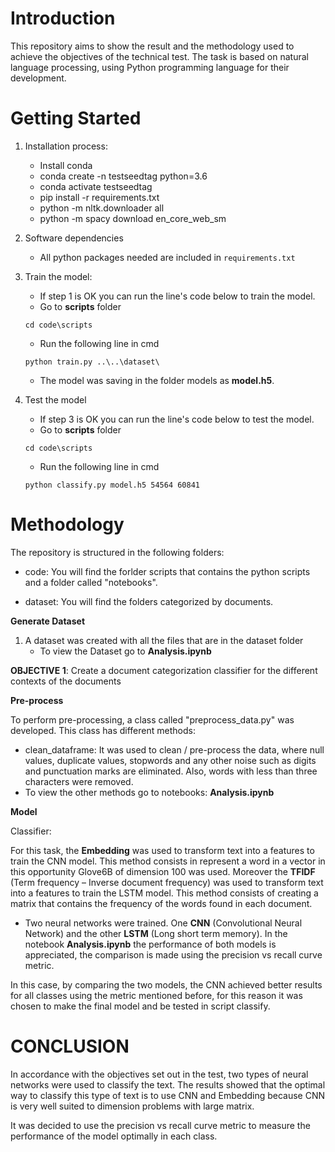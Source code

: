 # Introduction
This repository aims to show the result and the methodology used to achieve the objectives of the technical test. The task is based on natural language processing, using Python programming language for their development.

# Getting Started

1. Installation process:
    * Install conda
    * conda create -n testseedtag python=3.6
    * conda activate testseedtag
    * pip install -r requirements.txt
    * python -m nltk.downloader all
    * python -m spacy download en_core_web_sm
    
1. Software dependencies
    * All python packages needed are included in `requirements.txt`

1. Train the model:
    * If step 1 is OK you can run the line's code below to train the model.
    * Go to **scripts** folder 
    ```
    cd code\scripts
    ```
    * Run the following line in cmd
    
    ```
    python train.py ..\..\dataset\
    ```
    * The model was saving in the folder models as **model.h5**.
1. Test the model
    * If step 3 is OK you can run the line's code below to test the model.
    * Go to **scripts** folder 
    ```
    cd code\scripts
    ```
    * Run the following line in cmd
    
    ```
    python classify.py model.h5 54564 60841
    ```


# Methodology
The repository is structured in the following folders:
* code: You will find the forlder scripts that contains the python scripts and a folder called "notebooks".

* dataset: You will find the folders categorized by documents.

**Generate Dataset**

1. A dataset was created with all the files that are in the dataset folder
    * To view the Dataset go to **Analysis.ipynb** 

**OBJECTIVE 1**: Create a document categorization classifier for the different contexts of the documents

**Pre-process**

To perform pre-processing, a class called "preprocess_data.py" was developed. This class has different methods:

* clean_dataframe: It was used to clean / pre-process the data, where null values, duplicate values, stopwords ​​and any other noise such as digits and punctuation marks are eliminated. Also, words with less than three characters were removed.
* To view the other methods go to notebooks: **Analysis.ipynb**

**Model**

 Classifier:

For this task, the **Embedding**  was used to transform text into a features to train the CNN model. This method consists in represent a word in a vector in this opportunity Glove6B of dimension 100 was used. Moreover the **TFIDF** (Term frequency – Inverse document frequency) was used to transform text into a features to train the LSTM  model. This method consists of creating a matrix that contains the frequency of the words found in each document.

 * Two neural networks were trained. 
One **CNN** (Convolutional Neural Network) and the other **LSTM** (Long short term memory). In the notebook **Analysis.ipynb** the performance of both models is appreciated, the comparison is made using the precision vs recall curve metric. 

In this case, by comparing the two models, the CNN achieved better results for all classes using the metric mentioned before, for this reason it was chosen to make the final model and be tested in script classify.

# CONCLUSION

In accordance with the objectives set out in the test, two types of neural networks were used to classify the text. The results showed that the optimal way to classify this type of text is to use CNN and Embedding because CNN is very well suited to dimension problems with large matrix.

It was decided to use the precision vs recall curve metric to measure the performance of the model optimally in each class. 

